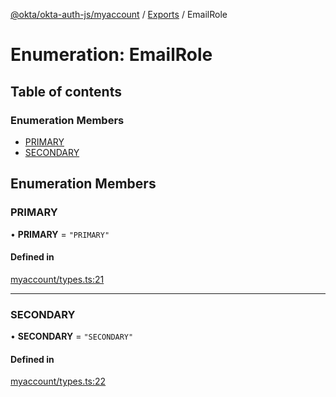 [@okta/okta-auth-js/myaccount](../README.md) / [Exports](../modules.md) / EmailRole

# Enumeration: EmailRole

## Table of contents

### Enumeration Members

- [PRIMARY](EmailRole.md#primary)
- [SECONDARY](EmailRole.md#secondary)

## Enumeration Members

### PRIMARY

• **PRIMARY** = ``"PRIMARY"``

#### Defined in

[myaccount/types.ts:21](https://github.com/okta/okta-auth-js/blob/master/lib/myaccount/types.ts#L21)

___

### SECONDARY

• **SECONDARY** = ``"SECONDARY"``

#### Defined in

[myaccount/types.ts:22](https://github.com/okta/okta-auth-js/blob/master/lib/myaccount/types.ts#L22)
